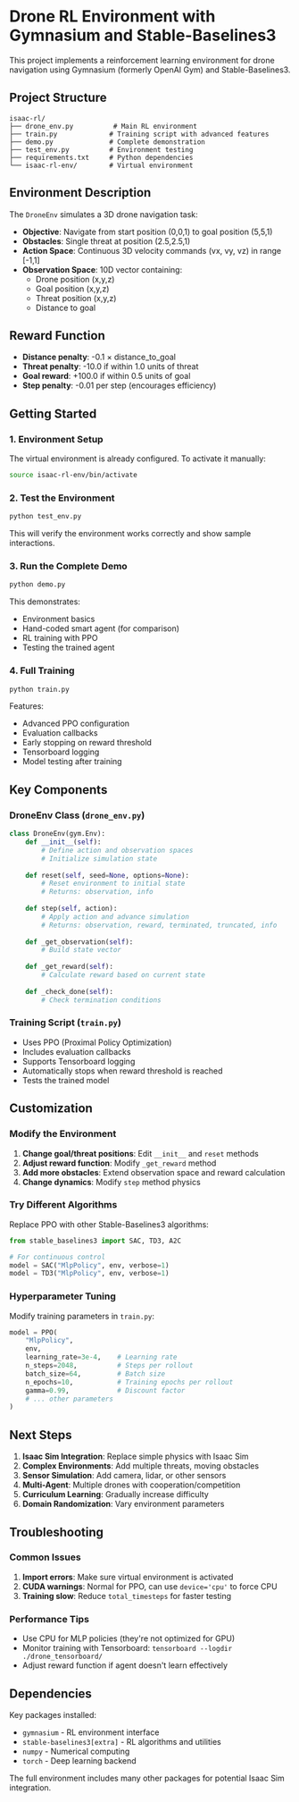 # Drone RL Environment with Gymnasium and Stable-Baselines3

This project implements a reinforcement learning environment for drone navigation using Gymnasium (formerly OpenAI Gym) and Stable-Baselines3.

## Project Structure

```
isaac-rl/
├── drone_env.py          # Main RL environment
├── train.py             # Training script with advanced features
├── demo.py              # Complete demonstration
├── test_env.py          # Environment testing
├── requirements.txt     # Python dependencies
└── isaac-rl-env/        # Virtual environment
```

## Environment Description

The `DroneEnv` simulates a 3D drone navigation task:

- **Objective**: Navigate from start position (0,0,1) to goal position (5,5,1)
- **Obstacles**: Single threat at position (2.5,2.5,1) 
- **Action Space**: Continuous 3D velocity commands (vx, vy, vz) in range [-1,1]
- **Observation Space**: 10D vector containing:
  - Drone position (x,y,z)
  - Goal position (x,y,z) 
  - Threat position (x,y,z)
  - Distance to goal

## Reward Function

- **Distance penalty**: -0.1 × distance_to_goal
- **Threat penalty**: -10.0 if within 1.0 units of threat
- **Goal reward**: +100.0 if within 0.5 units of goal
- **Step penalty**: -0.01 per step (encourages efficiency)

## Getting Started

### 1. Environment Setup

The virtual environment is already configured. To activate it manually:

```bash
source isaac-rl-env/bin/activate
```

### 2. Test the Environment

```bash
python test_env.py
```

This will verify the environment works correctly and show sample interactions.

### 3. Run the Complete Demo

```bash
python demo.py
```

This demonstrates:
- Environment basics
- Hand-coded smart agent (for comparison)
- RL training with PPO
- Testing the trained agent

### 4. Full Training

```bash
python train.py
```

Features:
- Advanced PPO configuration
- Evaluation callbacks
- Early stopping on reward threshold
- Tensorboard logging
- Model testing after training

## Key Components

### DroneEnv Class (`drone_env.py`)

```python
class DroneEnv(gym.Env):
    def __init__(self):
        # Define action and observation spaces
        # Initialize simulation state
        
    def reset(self, seed=None, options=None):
        # Reset environment to initial state
        # Returns: observation, info
        
    def step(self, action):
        # Apply action and advance simulation
        # Returns: observation, reward, terminated, truncated, info
        
    def _get_observation(self):
        # Build state vector
        
    def _get_reward(self):
        # Calculate reward based on current state
        
    def _check_done(self):
        # Check termination conditions
```

### Training Script (`train.py`)

- Uses PPO (Proximal Policy Optimization)
- Includes evaluation callbacks
- Supports Tensorboard logging
- Automatically stops when reward threshold is reached
- Tests the trained model

## Customization

### Modify the Environment

1. **Change goal/threat positions**: Edit `__init__` and `reset` methods
2. **Adjust reward function**: Modify `_get_reward` method
3. **Add more obstacles**: Extend observation space and reward calculation
4. **Change dynamics**: Modify `step` method physics

### Try Different Algorithms

Replace PPO with other Stable-Baselines3 algorithms:

```python
from stable_baselines3 import SAC, TD3, A2C

# For continuous control
model = SAC("MlpPolicy", env, verbose=1)
model = TD3("MlpPolicy", env, verbose=1)
```

### Hyperparameter Tuning

Modify training parameters in `train.py`:

```python
model = PPO(
    "MlpPolicy", 
    env,
    learning_rate=3e-4,    # Learning rate
    n_steps=2048,          # Steps per rollout
    batch_size=64,         # Batch size
    n_epochs=10,           # Training epochs per rollout
    gamma=0.99,            # Discount factor
    # ... other parameters
)
```

## Next Steps

1. **Isaac Sim Integration**: Replace simple physics with Isaac Sim
2. **Complex Environments**: Add multiple threats, moving obstacles
3. **Sensor Simulation**: Add camera, lidar, or other sensors
4. **Multi-Agent**: Multiple drones with cooperation/competition
5. **Curriculum Learning**: Gradually increase difficulty
6. **Domain Randomization**: Vary environment parameters

## Troubleshooting

### Common Issues

1. **Import errors**: Make sure virtual environment is activated
2. **CUDA warnings**: Normal for PPO, can use `device='cpu'` to force CPU
3. **Training slow**: Reduce `total_timesteps` for faster testing

### Performance Tips

- Use CPU for MLP policies (they're not optimized for GPU)
- Monitor training with Tensorboard: `tensorboard --logdir ./drone_tensorboard/`
- Adjust reward function if agent doesn't learn effectively

## Dependencies

Key packages installed:
- `gymnasium` - RL environment interface
- `stable-baselines3[extra]` - RL algorithms and utilities
- `numpy` - Numerical computing
- `torch` - Deep learning backend

The full environment includes many other packages for potential Isaac Sim integration.
